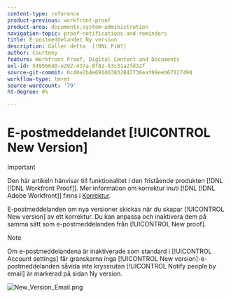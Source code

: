 ```yaml
---
content-type: reference
product-previous: workfront-proof
product-area: documents;system-administration
navigation-topic: proof-notifications-and-reminders
title: E-postmeddelandet Ny version
description: Gäller detta  [!DNL PiW?]
author: Courtney
feature: Workfront Proof, Digital Content and Documents
exl-id: 54956640-e292-437a-8f82-53c31a2fd32f
source-git-commit: 0c40e2b4e691d63832842736eaf09eeb67127498
workflow-type: tm+mt
source-wordcount: '79'
ht-degree: 0%

---
```


# E-postmeddelandet [!UICONTROL New Version]

>[!IMPORTANT]
>
>Den här artikeln hänvisar till funktionalitet i den fristående produkten [!DNL [!DNL Workfront Proof]]. Mer information om korrektur inuti [!DNL [!DNL Adobe Workfront]] finns i [Korrektur](../../../review-and-approve-work/proofing/proofing.md).

<!--
<p style="color: #ff1493;" data-mc-conditions="QuicksilverOrClassic.Draft mode">Does this apply to PiW?</p>
-->

E-postmeddelanden om nya versioner skickas när du skapar [!UICONTROL New version] av ett korrektur. Du kan anpassa och inaktivera dem på samma sätt som e-postmeddelanden från [!UICONTROL New proof].

>[!NOTE]
>
>Om e-postmeddelandena är inaktiverade som standard i [!UICONTROL Account settings] får granskarna inga [!UICONTROL New version]-e-postmeddelanden såvida inte kryssrutan [!UICONTROL Notify people by email] är markerad på sidan Ny version.

![New_Version_Email.png](assets/new-version-email-350x212.png)
